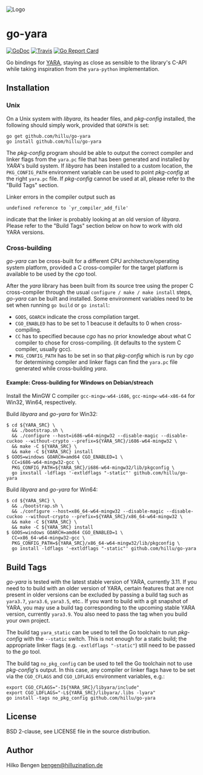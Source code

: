 ![Logo](/goyara-logo.png)

# go-yara

[![GoDoc](https://godoc.org/github.com/hillu/go-yara?status.svg)](https://godoc.org/github.com/hillu/go-yara)
[![Travis](https://travis-ci.org/hillu/go-yara.svg?branch=master)](https://travis-ci.org/hillu/go-yara)
[![Go Report Card](https://goreportcard.com/badge/github.com/hillu/go-yara)](https://goreportcard.com/report/github.com/hillu/go-yara)

Go bindings for [YARA](https://virustotal.github.io/yara/), staying as
close as sensible to the library's C-API while taking inspiration from
the `yara-python` implementation.

## Installation

### Unix

On a Unix system with _libyara_, its header files, and _pkg-config_
installed, the following should simply work, provided that `GOPATH` is
set:

```
go get github.com/hillu/go-yara
go install github.com/hillu/go-yara
```

The _pkg-config_ program should be able to output the correct compiler
and linker flags from the `yara.pc` file that has been generated and
installed by _YARA_'s build system. If _libyara_ has been installed to
a custom location, the `PKG_CONFIG_PATH` environment variable can be
used to point _pkg-config_ at the right `yara.pc` file. If
_pkg-config_ cannot be used at all, please refer to the "Build Tags" section.

Linker errors in the compiler output such as

    undefined reference to `yr_compiler_add_file'

indicate that the linker is probably looking at an old version of
_libyara_. Please refer to the "Build Tags" section below on how to
work with old YARA versions.

### Cross-building

_go-yara_ can be cross-built for a different CPU
architecture/operating system platform, provided a C cross-compiler
for the target platform is available to be used by the _cgo_ tool.

After the _yara_ library has been built from its source tree using the
proper C cross-compiler through the usual `configure / make / make
install` steps, _go-yara_ can be built and installed. Some environment
variables need to be set when running `go build` or `go install`:

- `GOOS`, `GOARCH` indicate the cross compilation target.
- `CGO_ENABLED` has to be set to 1 beacuse it defaults to 0 when
  cross-compiling.
- `CC` has to specified because _cgo_ has no prior knowledge about
  what C compiler to chose for cross-compiling. (it defaults to the
  system C compiler, usually gcc).
- `PKG_CONFIG_PATH` has to be set in so that _pkg-config_ which is run
  by _cgo_ for determining compiler and linker flags can find the
  `yara.pc` file generated while cross-building _yara_.

#### Example: Cross-building for Windows on Debian/streach

Install the MinGW C compiler `gcc-mingw-w64-i686`,
`gcc-mingw-w64-x86-64` for Win32, Win64, respectively.

Build _libyara_ and _go-yara_ for Win32:
```
$ cd ${YARA_SRC} \
  && ./bootstrap.sh \
  && ./configure --host=i686-w64-mingw32 --disable-magic --disable-cuckoo --without-crypto --prefix=${YARA_SRC}/i686-w64-mingw32 \
  && make -C ${YARA_SRC} \
  && make -C ${YARA_SRC} install 
$ GOOS=windows GOARCH=amd64 CGO_ENABLED=1 \
  CC=i686-w64-mingw32-gcc \
  PKG_CONFIG_PATH=${YARA_SRC}/i686-w64-mingw32/lib/pkgconfig \
  go inxstall -ldflags '-extldflags "-static"' github.com/hillu/go-yara
```

Build _libyara_ and _go-yara_ for Win64:
```
$ cd ${YARA_SRC} \
  && ./bootstrap.sh \
  && ./configure --host=x86_64-w64-mingw32 --disable-magic --disable-cuckoo --without-crypto --prefix=${YARA_SRC}/x86_64-w64-mingw32 \
  && make -C ${YARA_SRC} \
  && make -C ${YARA_SRC} install 
$ GOOS=windows GOARCH=amd64 CGO_ENABLED=1 \
  CC=x86_64-w64-mingw32-gcc \
  PKG_CONFIG_PATH=${YARA_SRC}/x86_64-w64-mingw32/lib/pkgconfig \
  go install -ldflags '-extldflags "-static"' github.com/hillu/go-yara
```

## Build Tags

_go-yara_ is tested with the latest stable version of YARA, currently
3.11. If you need to to build with an older version of YARA, certain
features that are not present in older versions can be excluded by
passing a build tag such as `yara3.7`, `yara3.6`, `yara3.5`, etc.. If
you want to build with a git snapshot of YARA, you may use a build tag
corresponding to the upcoming stable YARA version, currently
`yara3.9`. You also need to pass the tag when you build your own
project.

The build tag `yara_static` can be used to tell the Go toolchain to
run _pkg-config_ with the `--static` switch. This is not enough for a
static build; the appropriate linker flags (e.g. `-extldflags
"-static"`) still need to be passed to the _go_ tool.

The build tag `no_pkg_config` can be used to tell the Go toolchain not
to use _pkg-config_'s output. In this case, any compiler or linker
flags have to be set via the `CGO_CFLAGS` and `CGO_LDFLAGS`
environment variables, e.g.:

```
export CGO_CFLAGS="-I${YARA_SRC}/libyara/include"
export CGO_LDFLAGS="-L${YARA_SRC}/libyara/.libs -lyara"
go install -tags no_pkg_config github.com/hillu/go-yara
```

## License

BSD 2-clause, see LICENSE file in the source distribution.

## Author

Hilko Bengen <bengen@hilluzination.de>
